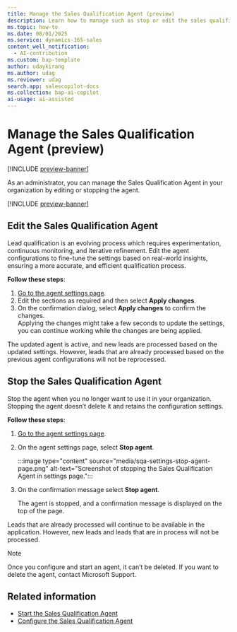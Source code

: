 ```yaml
---
title: Manage the Sales Qualification Agent (preview)
description: Learn how to manage such as stop or edit the sales qualification settings in Dynamics 365 Sales.
ms.topic: how-to 
ms.date: 08/01/2025
ms.service: dynamics-365-sales
content_well_notification:
  - AI-contribution
ms.custom: bap-template
author: udaykirang
ms.author: udag
ms.reviewer: udag
search.app: salescopilot-docs
ms.collection: bap-ai-copilot
ai-usage: ai-assisted
---
```


# Manage the Sales Qualification Agent (preview)

[!INCLUDE [preview-banner](~/../shared-content/shared/preview-includes/preview-banner.md)]

As an administrator, you can manage the Sales Qualification Agent in your organization by editing or stopping the agent.

[!INCLUDE [preview-banner](~/../shared-content/shared/preview-includes/preview-note-d365.md)]

## Edit the Sales Qualification Agent

Lead qualification is an evolving process which requires experimentation, continuous monitoring, and iterative refinement. Edit the agent configurations to fine-tune the settings based on real-world insights, ensuring a more accurate, and efficient qualification process.

**Follow these steps**:

1. [Go to the agent settings page](open-sales-qualification-agent-settings.md).  
1. Edit the sections as required and then select **Apply changes**.  
1. On the confirmation dialog, select **Apply changes** to confirm the changes.  
    Applying the changes might take a few seconds to update the settings, you can continue working while the changes are being applied.  

The updated agent is active, and new leads are processed based on the updated settings. However, leads that are already processed based on the previous agent configurations will not be reprocessed.

## Stop the Sales Qualification Agent

Stop the agent when you no longer want to use it in your organization. Stopping the agent doesn’t delete it and retains the configuration settings.

**Follow these steps**:

1. [Go to the agent settings page](open-sales-qualification-agent-settings.md).  
1. On the agent settings page, select **Stop agent**.  

    :::image type="content" source="media/sqa-settings-stop-agent-page.png" alt-text="Screenshot of stopping the Sales Qualification Agent in settings page.":::

1. On the confirmation message select **Stop agent**.  

    The agent is stopped, and a confirmation message is displayed on the top of the page.

Leads that are already processed will continue to be available in the application. However, new leads and leads that are in process will not be processed.

> [!NOTE]
>
> Once you configure and start an agent, it can’t be deleted. If you want to delete the agent, contact Microsoft Support.

## Related information

- [Start the Sales Qualification Agent](start-sales-qualification-agent.md)  
- [Configure the Sales Qualification Agent](configure-sales-qualification-agent.md)
